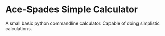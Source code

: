 # Ace-Spades Simple Calculator

A small basic python commandline calculator. Capable of doing simplistic calculations.